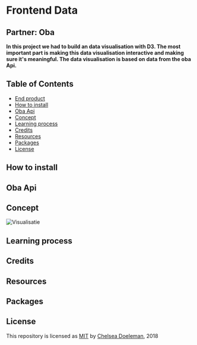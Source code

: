 # Frontend Data

## Partner: Oba 
**In this project we had to build an data visualisation with D3. The most important part is making this data visualisation interactive and making sure it's meaningful. The data visualisation is based on data from the oba Api.**


## Table of Contents
* [End product](#end-product) 
* [How to install](#how-to-install) 
* [Oba Api](#the-data) 
* [Concept](#concept)
* [Learning process](#learning-process)
* [Credits](#credits)
* [Resources](#resources)
* [Packages](#packages)
* [License](#license)

## How to install

## Oba Api

## Concept

![Visualisatie](./docs/mages/Visualisatie.png)

## Learning process

## Credits

## Resources

## Packages

## License
This repository is licensed as [MIT](license) by [Chelsea Doeleman](https://github.com/chelseadoeleman), 2018